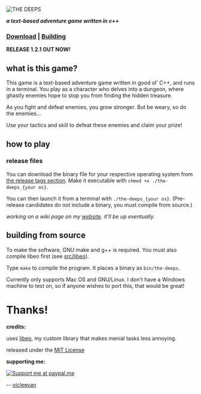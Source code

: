 <!-- such a cool logo, huh -->
![THE DEEPS](https://i.ibb.co/kJjV5jH/2021-09-18-16-22.png "THE DEEPS")

***a text-based adventure game written in c++***
### [Download](https://github.com/oicleevan/the-deeps/releases/latest) | [Building](#building-from-source)

**RELEASE 1.2.1 OUT NOW!**

## what is this game?

This game is a text-based adventure game written in good ol' C++, and runs in a terminal. You play as a character who delves into a dungeon, where ghastly enemies hope to stop you from finding the hidden treasure.

As you fight and defeat enemies, you grow stronger. But be weary, so do the enemies...

Use your tactics and skill to defeat these enemies and claim your prize!

## how to play

### release files

You can download the binary file for your respective operating system from [the release tags section](https://github.com/oicleevan/the-deeps/releases/). Make it executable with `chmod +x ./the-deeps_{your os}`. 

You can then launch it from a terminal with `./the-deeps_{your os}`. (Pre-release candidates do not include a binary, you must compile from source.)

*working on a wiki page on my [website](https://oicleevan.xyz). it'll be up eventually.*

## building from source

To make the software, GNU make and g++ is required. You must also compile libeo first (see [src/libeo](src/libeo)).

Type `make` to compile the program. It places a binary as `bin/the-deeps`.

Currently only supports Mac OS and GNU/Linux. I don't have a Windows machine to test on, so if anyone wishes to port this, that would be great!

# Thanks!

**credits:**

uses [libeo](src/libeo), my custom library that makes menial tasks less annoying.

released under the [MIT License](https://github.com/git/git-scm.com/blob/main/MIT-LICENSE.txt)

**supporting me:**

[![Support me at paypal.me](https://www.zahlungsverkehrsfragen.de/wp-content/uploads/2018/10/paypalme.png "Support me at paypal.me")](https://paypal.me/eoicle)

-- [oicleevan](https://oicleevan.xyz)
